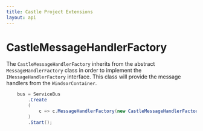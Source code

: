```yaml
---
title: Castle Project Extensions
layout: api
---
```

# CastleMessageHandlerFactory

The `CastleMessageHandlerFactory` inherits from the abstract `MessageHandlerFactory` class in order to implement the `IMessageHandlerFactory` interface.  This class will provide the message handlers from the `WindsorContainer`.

~~~c#
	bus = ServiceBus
		.Create
		(
			c => c.MessageHandlerFactory(new CastleMessageHandlerFactory(new WindsorContainer()))
		)
		.Start();
~~~

